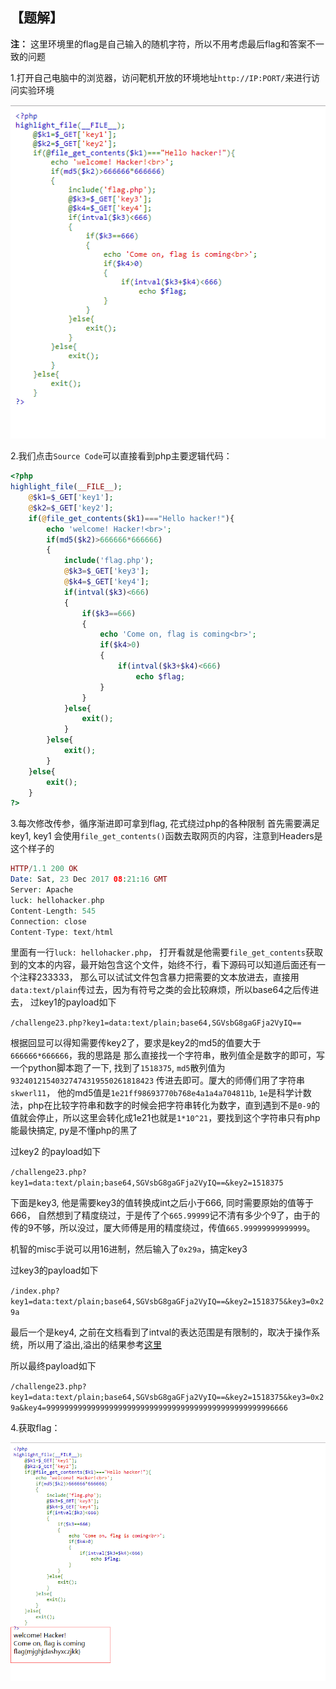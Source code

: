 ## 【题解】

**注：** 这里环境里的flag是自己输入的随机字符，所以不用考虑最后flag和答案不一致的问题

1.打开自己电脑中的浏览器，访问靶机开放的环境地址`http://IP:PORT/`来进行访问实验环境

![](files_for_writeup/1.png)

2.我们点击`Source Code`可以直接看到php主要逻辑代码：

```php
<?php    
highlight_file(__FILE__);
    @$k1=$_GET['key1'];
    @$k2=$_GET['key2'];
    if(@file_get_contents($k1)==="Hello hacker!"){
        echo 'welcome! Hacker!<br>';
        if(md5($k2)>666666*666666)
        {
            include('flag.php');
            @$k3=$_GET['key3'];
            @$k4=$_GET['key4'];
            if(intval($k3)<666)
            {
                if($k3==666)
                {
                    echo 'Come on, flag is coming<br>';
                    if($k4>0)
                    {
                        if(intval($k3+$k4)<666)
                            echo $flag;
                    }
                }
            }else{
                exit();
            }
        }else{
            exit();
        }
    }else{
        exit();
    }
?>
```

3.每次修改传参，循序渐进即可拿到flag, 花式绕过php的各种限制 首先需要满足key1, key1 会使用`file_get_contents()`函数去取网页的内容，注意到Headers是这个样子的

```php
HTTP/1.1 200 OK
Date: Sat, 23 Dec 2017 08:21:16 GMT
Server: Apache
luck: hellohacker.php
Content-Length: 545
Connection: close
Content-Type: text/html
```

里面有一行`luck: hellohacker.php`， 打开看就是他需要`file_get_contents`获取到的文本的内容，最开始包含这个文件，始终不行，看下源码可以知道后面还有一个注释233333， 那么可以试试文件包含暴力把需要的文本放进去，直接用`data:text/plain`传过去，因为有符号之类的会比较麻烦，所以base64之后传进去， 过key1的payload如下

`/challenge23.php?key1=data:text/plain;base64,SGVsbG8gaGFja2VyIQ==`

根据回显可以得知需要传key2了，要求是key2的md5的值要大于`666666*666666`，我的思路是 那么直接找一个字符串，散列值全是数字的即可，写一个python脚本跑了一下, 找到了`1518375`, `md5`散列值为`93240121540327474319550261818423` 传进去即可。厦大的师傅们用了字符串`skwerl11`， 他的md5值是`1e21ff98693770b768e4a1a4a704811b`, `1e`是科学计数法，php在比较字符串和数字的时候会把字符串转化为数字，直到遇到不是`0-9`的值就会停止，所以这里会转化成1e21也就是`1*10^21`，要找到这个字符串只有php能最快搞定, py是不懂php的黑了

过key2 的payload如下

`/challenge23.php?key1=data:text/plain;base64,SGVsbG8gaGFja2VyIQ==&key2=1518375`

下面是key3, 他是需要key3的值转换成int之后小于666, 同时需要原始的值等于666， 自然想到了精度绕过，于是传了个`665.99999`记不清有多少个9了，由于的传的9不够，所以没过，厦大师傅是用的精度绕过，传值`665.99999999999999`。

机智的misc手说可以用16进制，然后输入了`0x29a`，搞定key3

过key3的payload如下

`/index.php?key1=data:text/plain;base64,SGVsbG8gaGFja2VyIQ==&key2=1518375&key3=0x29a`

最后一个是key4, 之前在文档看到了intval的表达范围是有限制的，取决于操作系统，所以用了溢出,溢出的结果参考[这里](http://php.net/manual/zh/language.types.integer.php#language.types.integer.casting "http://php.net/manual/zh/language.types.integer.php#language.types.integer.casting")

所以最终payload如下

`/challenge23.php?key1=data:text/plain;base64,SGVsbG8gaGFja2VyIQ==&key2=1518375&key3=0x29a&key4=999999999999999999999999999999999999999999999999996666`

4.获取flag：

![](files_for_writeup/2.png)
